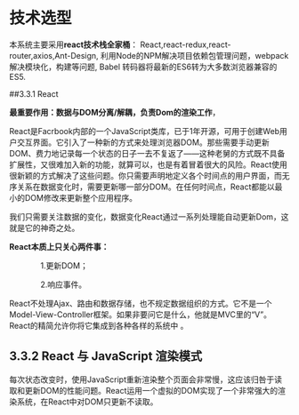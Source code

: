 # 技术选型

本系统主要采用**react技术栈全家桶**：
React,react-redux,react-router,axios,Ant-Design,
利用Node的NPM解决项目依赖包管理问题，webpack解决模块化，构建等问题, Babel 转码器将最新的ES6转为大多数浏览器兼容的ES5.

##3.3.1  React

**最重要作用：数据与DOM分离/解耦，负责Dom的渲染工作**，

React是Facrbook内部的一个JavaScript类库，已于1年开源，可用于创建Web用户交互界面。它引入了一种新的方式来处理浏览器DOM。那些需要手动更新DOM、费力地记录每一个状态的日子一去不复返了——这种老舅的方式既不具备扩展性，又很难加入新的功能，就算可以，也是有着冒着很大的风险。React使用很新颖的方式解决了这些问题。你只需要声明地定义各个时间点的用户界面，而无序关系在数据变化时，需要更新哪一部分DOM。在任何时间点，React都能以最小的DOM修改来更新整个应用程序。

我们只需要关注数据的变化，数据变化React通过一系列处理能自动更新Dom，这就是它的神奇之处。


**React本质上只关心两件事：**

　　　　1.更新DOM；

　　　　2.响应事件。


React不处理Ajax、路由和数据存储，也不规定数据组织的方式。它不是一个Model-View-Controller框架。如果非要问它是什么，他就是MVC里的“V”。React的精简允许你将它集成到各种各样的系统中 。


## 3.3.2 React 与 JavaScript 渲染模式
每次状态改变时，使用JavaScript重新渲染整个页面会非常慢，这应该归咎于读取和更新DOM的性能问题。React运用一个虚拟的DOM实现了一个非常强大的渲染系统，在React中对DOM只更新不读取。
